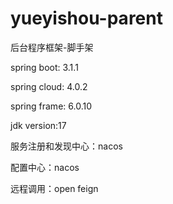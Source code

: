 # yueyishou-parent
后台程序框架-脚手架

spring boot: 3.1.1

spring cloud: 4.0.2

spring frame: 6.0.10

jdk version:17

服务注册和发现中心：nacos

配置中心：nacos

远程调用：open feign


